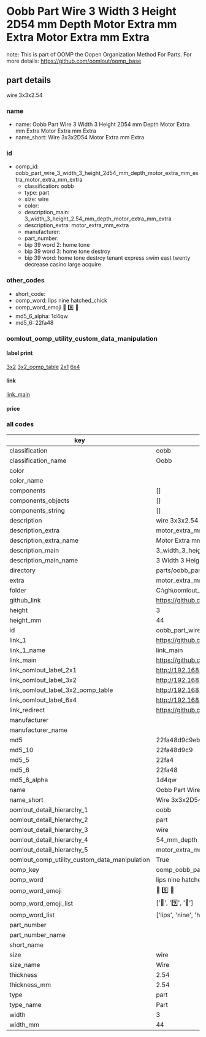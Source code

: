 # Oobb Part Wire 3 Width 3 Height 2D54 mm Depth Motor Extra mm Extra Motor Extra mm Extra  

note: This is part of OOMP the Oopen Organization Method For Parts. For more details: https://github.com/oomlout/oomp_base

##  part details
  



wire 3x3x2.54



### name
* name: Oobb Part Wire 3 Width 3 Height 2D54 mm Depth Motor Extra mm Extra Motor Extra mm Extra
* name_short: Wire 3x3x2D54 Motor Extra mm Extra
### id
* oomp_id: oobb_part_wire_3_width_3_height_2d54_mm_depth_motor_extra_mm_extra_motor_extra_mm_extra
  * classification: oobb
  * type: part
  * size: wire
  * color: 
  * description_main: 3_width_3_height_2.54_mm_depth_motor_extra_mm_extra
  * description_extra: motor_extra_mm_extra
  * manufacturer: 
  * part_number: 
  * bip 39 word 2: home tone
  * bip 39 word 3: home tone destroy
  * bip 39 word: home tone destroy tenant express swim east twenty decrease casino large acquire

### other_codes
* short_code: 
* oomp_word: lips nine hatched_chick
* oomp_word_emoji :lips: :nine: :hatched_chick:
* md5_6_alpha: 1d4qw
* md5_6: 22fa48






### oomlout_oomp_utility_custom_data_manipulation
#### label print
[3x2](http://192.168.1.245:1112/?label=oomp%201d4qw)
[3x2_oomp_table](http://192.168.1.108:1112/?label=oomp%201d4qw)
[2x1](http://192.168.1.242:1112/?label=oomp%201d4qw)
[6x4](http://192.168.1.55:1112/?label=oomp%201d4qw)    

#### link

[link_main](https://github.com/oomlout/oomlout_oobb_version_4_generated_parts/tree/main/navigation_oomp/oobb/part/wire/3_width_3_height_2.54_mm_depth_motor_extra_mm_extra/motor_extra_mm_extra/part)                              

#### price







### all codes 
| key | value |  
| --- | --- |  
| classification | oobb |  
| classification_name | Oobb |  
| color |  |  
| color_name |  |  
| components | [] |  
| components_objects | [] |  
| components_string | [] |  
| description | wire 3x3x2.54 |  
| description_extra | motor_extra_mm_extra |  
| description_extra_name | Motor Extra mm Extra |  
| description_main | 3_width_3_height_2.54_mm_depth_motor_extra_mm_extra |  
| description_main_name | 3 Width 3 Height 2.54 mm Depth Motor Extra mm Extra |  
| directory | parts/oobb_part_wire_3_width_3_height_2d54_mm_depth_motor_extra_mm_extra_motor_extra_mm_extra |  
| extra | motor_extra_mm |  
| folder | C:\gh\oomlout_oobb_version_4_generated_parts\parts\oobb_part_wire_3_width_3_height_2d54_mm_depth_motor_extra_mm_extra_motor_extra_mm_extra |  
| github_link | https://github.com/oomlout/oomlout_oomp_part_src/tree/main/parts/oobb_part_wire_3_width_3_height_2d54_mm_depth_motor_extra_mm_extra_motor_extra_mm_extra |  
| height | 3 |  
| height_mm | 44 |  
| id | oobb_part_wire_3_width_3_height_2d54_mm_depth_motor_extra_mm_extra_motor_extra_mm_extra |  
| link_1 | https://github.com/oomlout/oomlout_oobb_version_4_generated_parts/tree/main/navigation_oomp/oobb/part/wire/3_width_3_height_2.54_mm_depth_motor_extra_mm_extra/motor_extra_mm_extra/part |  
| link_1_name | link_main |  
| link_main | https://github.com/oomlout/oomlout_oobb_version_4_generated_parts/tree/main/navigation_oomp/oobb/part/wire/3_width_3_height_2.54_mm_depth_motor_extra_mm_extra/motor_extra_mm_extra/part |  
| link_oomlout_label_2x1 | http://192.168.1.242:1112/?label=oomp%201d4qw |  
| link_oomlout_label_3x2 | http://192.168.1.245:1112/?label=oomp%201d4qw |  
| link_oomlout_label_3x2_oomp_table | http://192.168.1.108:1112/?label=oomp%201d4qw |  
| link_oomlout_label_6x4 | http://192.168.1.55:1112/?label=oomp%201d4qw |  
| link_redirect | https://github.com/oomlout/oomlout_oobb_version_4_generated_parts/tree/main/parts/oobb_wire_03_03_2d54_ex_motor_extra_mm |  
| manufacturer |  |  
| manufacturer_name |  |  
| md5 | 22fa48d9c9eb28b76fa86df078791368 |  
| md5_10 | 22fa48d9c9 |  
| md5_5 | 22fa4 |  
| md5_6 | 22fa48 |  
| md5_6_alpha | 1d4qw |  
| name | Oobb Part Wire 3 Width 3 Height 2D54 mm Depth Motor Extra mm Extra Motor Extra mm Extra |  
| name_short | Wire 3x3x2D54 Motor Extra mm Extra |  
| oomlout_detail_hierarchy_1 | oobb |  
| oomlout_detail_hierarchy_2 | part |  
| oomlout_detail_hierarchy_3 | wire |  
| oomlout_detail_hierarchy_4 | 54_mm_depth |  
| oomlout_detail_hierarchy_5 | motor_extra_mm_extra |  
| oomlout_oomp_utility_custom_data_manipulation | True |  
| oomp_key | oomp_oobb_part_wire_3_width_3_height_2d54_mm_depth_motor_extra_mm_extra_motor_extra_mm_extra |  
| oomp_word | lips nine hatched_chick |  
| oomp_word_emoji | :lips: :nine: :hatched_chick: |  
| oomp_word_emoji_list | [':lips:', ':nine:', ':hatched_chick:'] |  
| oomp_word_list | ['lips', 'nine', 'hatched_chick'] |  
| part_number |  |  
| part_number_name |  |  
| short_name |  |  
| size | wire |  
| size_name | Wire |  
| thickness | 2.54 |  
| thickness_mm | 2.54 |  
| type | part |  
| type_name | Part |  
| width | 3 |  
| width_mm | 44 |  
